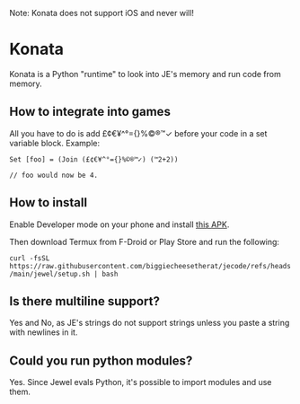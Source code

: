 Note: Konata does not support iOS and never will!

# Konata
Konata is a Python "runtime" to look into JE's memory and run code from memory.

## How to integrate into games
All you have to do is add £¢€¥^°={}%©®™✓ before your code in a set variable block.
Example:
```
Set [foo] = (Join (£¢€¥^°={}%©®™✓) (™2+2))

// foo would now be 4.
```
## How to install
Enable Developer mode on your phone and install [this APK](https://fileshare.themeatly2.top/api/raw?path=/Misc/konata_latest.apk).

Then download Termux from F-Droid or Play Store and run the following:

`curl -fsSL https://raw.githubusercontent.com/biggiecheesetherat/jecode/refs/heads/main/jewel/setup.sh | bash`

## Is there multiline support?
Yes and No, as JE's strings do not support strings unless you paste a string with newlines in it.

## Could you run python modules?
Yes. Since Jewel evals Python, it's possible to import modules and use them.
